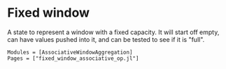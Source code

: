 # Fixed window

A state to represent a window with a fixed capacity. It will start off empty, can have values pushed into it, and can be tested to see if it is "full".

```@autodocs
Modules = [AssociativeWindowAggregation]
Pages = ["fixed_window_associative_op.jl"]
```